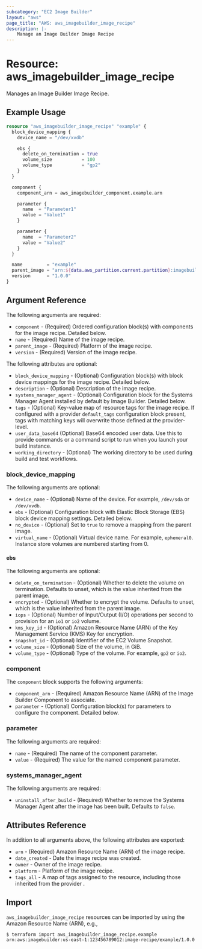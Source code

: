 ```yaml
---
subcategory: "EC2 Image Builder"
layout: "aws"
page_title: "AWS: aws_imagebuilder_image_recipe"
description: |-
    Manage an Image Builder Image Recipe
---
```


# Resource: aws_imagebuilder_image_recipe

Manages an Image Builder Image Recipe.

## Example Usage

```terraform
resource "aws_imagebuilder_image_recipe" "example" {
  block_device_mapping {
    device_name = "/dev/xvdb"

    ebs {
      delete_on_termination = true
      volume_size           = 100
      volume_type           = "gp2"
    }
  }

  component {
    component_arn = aws_imagebuilder_component.example.arn

    parameter {
      name  = "Parameter1"
      value = "Value1"
    }

    parameter {
      name  = "Parameter2"
      value = "Value2"
    }
  }

  name         = "example"
  parent_image = "arn:${data.aws_partition.current.partition}:imagebuilder:${data.aws_region.current.name}:aws:image/amazon-linux-2-x86/x.x.x"
  version      = "1.0.0"
}
```

## Argument Reference

The following arguments are required:

* `component` - (Required) Ordered configuration block(s) with components for the image recipe. Detailed below.
* `name` - (Required) Name of the image recipe.
* `parent_image` - (Required) Platform of the image recipe.
* `version` - (Required) Version of the image recipe.

The following attributes are optional:

* `block_device_mapping` - (Optional) Configuration block(s) with block device mappings for the image recipe. Detailed below.
* `description` - (Optional) Description of the image recipe.
* `systems_manager_agent` - (Optional) Configuration block for the Systems Manager Agent installed by default by Image Builder. Detailed below.
* `tags` - (Optional) Key-value map of resource tags for the image recipe. If configured with a provider `default_tags` configuration block present, tags with matching keys will overwrite those defined at the provider-level.
* `user_data_base64` (Optional) Base64 encoded user data. Use this to provide commands or a command script to run when you launch your build instance.
* `working_directory` - (Optional) The working directory to be used during build and test workflows.

### block_device_mapping

The following arguments are optional:

* `device_name` - (Optional) Name of the device. For example, `/dev/sda` or `/dev/xvdb`.
* `ebs` - (Optional) Configuration block with Elastic Block Storage (EBS) block device mapping settings. Detailed below.
* `no_device` - (Optional) Set to `true` to remove a mapping from the parent image.
* `virtual_name` - (Optional) Virtual device name. For example, `ephemeral0`. Instance store volumes are numbered starting from 0.

#### ebs

The following arguments are optional:

* `delete_on_termination` - (Optional) Whether to delete the volume on termination. Defaults to unset, which is the value inherited from the parent image.
* `encrypted` - (Optional) Whether to encrypt the volume. Defaults to unset, which is the value inherited from the parent image.
* `iops` - (Optional) Number of Input/Output (I/O) operations per second to provision for an `io1` or `io2` volume.
* `kms_key_id` - (Optional) Amazon Resource Name (ARN) of the Key Management Service (KMS) Key for encryption.
* `snapshot_id` - (Optional) Identifier of the EC2 Volume Snapshot.
* `volume_size` - (Optional) Size of the volume, in GiB.
* `volume_type` - (Optional) Type of the volume. For example, `gp2` or `io2`.

### component

The `component` block supports the following arguments:

* `component_arn` - (Required) Amazon Resource Name (ARN) of the Image Builder Component to associate.
* `parameter` - (Optional) Configuration block(s) for parameters to configure the component. Detailed below.

### parameter

The following arguments are required:

* `name` - (Required) The name of the component parameter.
* `value` - (Required) The value for the named component parameter.

### systems_manager_agent

The following arguments are required:

* `uninstall_after_build` - (Required) Whether to remove the Systems Manager Agent after the image has been built. Defaults to `false`.

## Attributes Reference

In addition to all arguments above, the following attributes are exported:

* `arn` - (Required) Amazon Resource Name (ARN) of the image recipe.
* `date_created` - Date the image recipe was created.
* `owner` - Owner of the image recipe.
* `platform` - Platform of the image recipe.
* `tags_all` - A map of tags assigned to the resource, including those inherited from the provider .

## Import

`aws_imagebuilder_image_recipe` resources can be imported by using the Amazon Resource Name (ARN), e.g.,

```
$ terraform import aws_imagebuilder_image_recipe.example arn:aws:imagebuilder:us-east-1:123456789012:image-recipe/example/1.0.0
```
